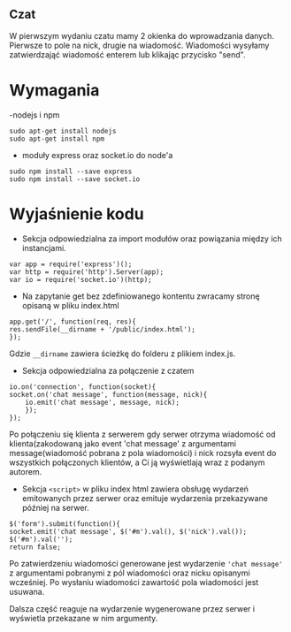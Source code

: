 ## Czat
W pierwszym wydaniu czatu mamy 2 okienka do wprowadzania danych. Pierwsze to pole na nick, drugie na wiadomość. Wiadomości wysyłamy zatwierdzająć wiadomość enterem lub klikając przycisko "send".

# Wymagania
-nodejs i npm
```
sudo apt-get install nodejs
sudo apt-get install npm
```

- moduły express oraz socket.io do node'a
```
sudo npm install --save express
sudo npm install --save socket.io
```

# Wyjaśnienie kodu
- Sekcja odpowiedzialna za import modułów oraz powiązania między ich instancjami.
```
var app = require('express')();
var http = require('http').Server(app);
var io = require('socket.io')(http);
```

- Na zapytanie get bez zdefiniowanego kontentu zwracamy stronę opisaną w pliku index.html
```
app.get('/', function(req, res){
res.sendFile(__dirname + '/public/index.html');
});
```
Gdzie `__dirname` zawiera ścieżkę do folderu z plikiem index.js.

- Sekcja odpowiedzialna za połączenie z czatem
```
io.on('connection', function(socket){
socket.on('chat message', function(message, nick){
	io.emit('chat message', message, nick);
	});
});
```
Po połączeniu się klienta z serwerem gdy serwer otrzyma wiadomość od klienta(zakodowaną jako event 'chat message' z argumentami message(wiadomość pobrana z pola wiadomości) i nick rozsyła event do wszystkich połączonych klientów, a Ci ją wyświetlają wraz z podanym autorem.


- Sekcja `<script>` w pliku index html zawiera obsługę wydarzeń emitowanych przez serwer oraz emituje wydarzenia przekazywane później na serwer.

```
$('form').submit(function(){
socket.emit('chat message', $('#m').val(), $('nick').val());
$('#m').val('');
return false;
```
Po zatwierdzeniu wiadomości generowane jest wydarzenie `'chat message'` z argumentami pobranymi z pól wiadomości oraz nicku opisanymi wcześniej. Po wysłaniu wiadomości zawartość pola wiadomości jest usuwana.

Dalsza część reaguje na wydarzenie wygenerowane przez serwer i wyświetla przekazane w nim argumenty.

